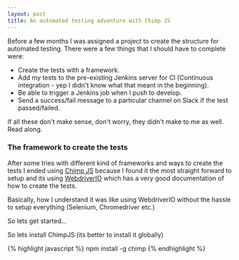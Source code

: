 ```yaml
---
layout: post
title: An automated testing adventure with Chimp JS
---
```


Before a few months I was assigned a project to create the structure for automated
testing. There were a few things that I should have to complete were:

- Create the tests with a framework.
- Add my tests to the pre-existing Jenkins server for CI (Continuous integration - yep I
  didn't know what that meant in the beginning).
- Be able to trigger a Jenkins job when I push to develop.
- Send a success/fail message to a particular channel on Slack if the test passed/failed.

If all these don't make sense, don't worry, they didn't make to me as well. Read along.

### The framework to create the tests

After some tries with different kind of frameworks and ways to create the tests I ended using [Chimp JS](https://chimp.readme.io/) because I found it the most straight forward to setup and its using [WebdriverIO](http://webdriver.io/) which has a very good documentation of how to create the tests.

Basically, how I understand it was like using WebdriverIO without the hassle to setup everything (Selenium, Chromedriver etc.)

So lets get started...

So lets install ChimpJS (its better to install it globally)

{% highlight javascript %}
npm install -g chimp
{% endhighlight %}
